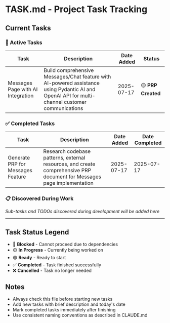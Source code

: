 # TASK.md - Project Task Tracking

## Current Tasks

### 🎯 Active Tasks

| Task | Description | Date Added | Status |
|------|-------------|------------|--------|
| Messages Page with AI Integration | Build comprehensive Messages/Chat feature with AI-powered assistance using Pydantic AI and OpenAI API for multi-channel customer communications | 2025-07-17 | 🟡 **PRP Created** |

### ✅ Completed Tasks

| Task | Description | Date Added | Date Completed |
|------|-------------|------------|----------------|
| Generate PRP for Messages Feature | Research codebase patterns, external resources, and create comprehensive PRP document for Messages page implementation | 2025-07-17 | 2025-07-17 |

### 📋 Discovered During Work

*Sub-tasks and TODOs discovered during development will be added here*

---

## Task Status Legend
- 🔴 **Blocked** - Cannot proceed due to dependencies
- 🟡 **In Progress** - Currently being worked on
- 🟢 **Ready** - Ready to start
- ✅ **Completed** - Task finished successfully
- ❌ **Cancelled** - Task no longer needed

## Notes
- Always check this file before starting new tasks
- Add new tasks with brief description and today's date
- Mark completed tasks immediately after finishing
- Use consistent naming conventions as described in CLAUDE.md